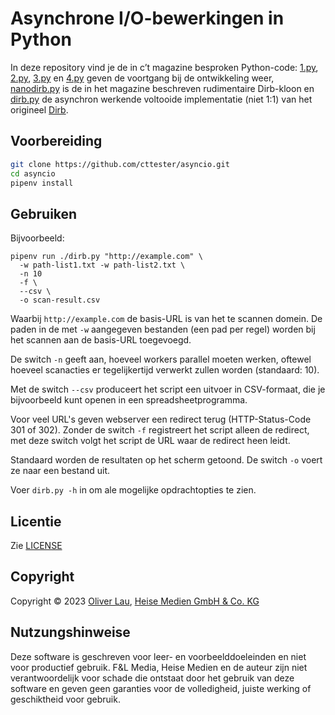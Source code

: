# Asynchrone I/O-bewerkingen in Python

In deze repository vind je de in c’t magazine besproken Python-code: [1.py](artikel/1.py), [2.py](artikel/2.py), [3.py](artikel/3.py) en [4.py](artikel/4.py) geven de voortgang bij de ontwikkeling weer, [nanodirb.py](artikel/nanodirb.py) is de in het magazine beschreven rudimentaire Dirb-kloon en [dirb.py](dirb.py) de asynchron werkende voltooide implementatie  (niet 1:1) van het origineel [Dirb](https://manpages.debian.org/bullseye/dirb/dirb.1.en.html).

## Voorbereiding

```bash
git clone https://github.com/cttester/asyncio.git
cd asyncio
pipenv install
```

## Gebruiken

Bijvoorbeeld:

```
pipenv run ./dirb.py "http://example.com" \
  -w path-list1.txt -w path-list2.txt \
  -n 10
  -f \
  --csv \
  -o scan-result.csv
```

Waarbij `http://example.com` de basis-URL is van het te scannen domein. De paden in de met `-w` aangegeven bestanden (een pad per regel) worden bij het scannen aan de basis-URL toegevoegd.

De switch `-n` geeft aan, hoeveel workers parallel moeten werken, oftewel hoeveel scanacties er tegelijkertijd verwerkt zullen worden (standaard: 10).

Met de switch `--csv` produceert het script een uitvoer in CSV-formaat, die je bijvoorbeeld kunt openen in een spreadsheetprogramma.

Voor veel URL's geven webserver een redirect terug (HTTP-Status-Code 301 of 302). Zonder de switch `-f` registreert het script alleen de redirect, met deze switch volgt het script de URL waar de redirect heen leidt.

Standaard worden de resultaten op het scherm getoond. De switch `-o` voert ze naar een bestand uit.

Voer `dirb.py -h` in om ale mogelijke opdrachtopties te zien.


## Licentie

Zie [LICENSE](LICENSE)


## Copyright

Copyright ©️ 2023 [Oliver Lau](mailto:ola@ct.de), [Heise Medien GmbH & Co. KG](https://www.heise-gruppe.de/artikel/Heise-Medien-3904998.html)


## Nutzungshinweise

Deze software is geschreven voor leer- en voorbeelddoeleinden en niet voor productief gebruik. F&L Media, Heise Medien en de auteur zijn niet verantwoordelijk voor schade die ontstaat door het gebruik van deze software en geven geen garanties voor de volledigheid, juiste werking of geschiktheid voor gebruik.
